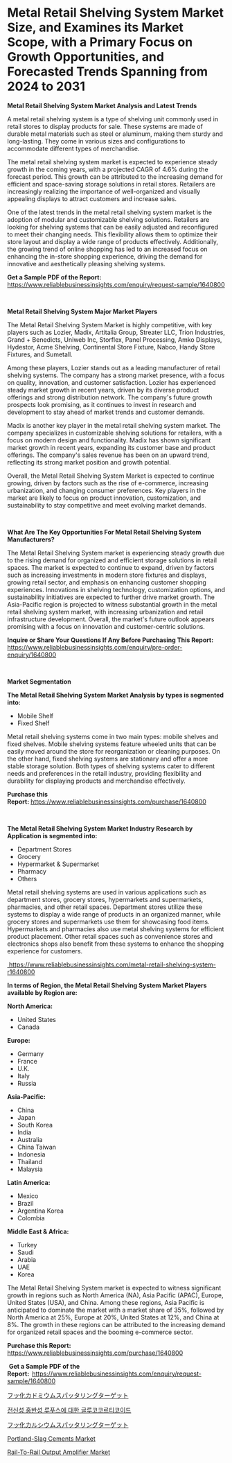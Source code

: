 <p><h1>Metal Retail Shelving System Market Size, and Examines its Market Scope, with a Primary Focus on Growth Opportunities, and Forecasted Trends Spanning from 2024 to 2031</h1></p><p><strong>Metal Retail Shelving System Market Analysis and Latest Trends</strong></p>
<p><p>A metal retail shelving system is a type of shelving unit commonly used in retail stores to display products for sale. These systems are made of durable metal materials such as steel or aluminum, making them sturdy and long-lasting. They come in various sizes and configurations to accommodate different types of merchandise.</p><p>The metal retail shelving system market is expected to experience steady growth in the coming years, with a projected CAGR of 4.6% during the forecast period. This growth can be attributed to the increasing demand for efficient and space-saving storage solutions in retail stores. Retailers are increasingly realizing the importance of well-organized and visually appealing displays to attract customers and increase sales.</p><p>One of the latest trends in the metal retail shelving system market is the adoption of modular and customizable shelving solutions. Retailers are looking for shelving systems that can be easily adjusted and reconfigured to meet their changing needs. This flexibility allows them to optimize their store layout and display a wide range of products effectively. Additionally, the growing trend of online shopping has led to an increased focus on enhancing the in-store shopping experience, driving the demand for innovative and aesthetically pleasing shelving systems.</p></p>
<p><strong>Get a Sample PDF of the Report:&nbsp;</strong> <a href="https://www.reliablebusinessinsights.com/enquiry/request-sample/1640800">https://www.reliablebusinessinsights.com/enquiry/request-sample/1640800</a></p>
<p>&nbsp;</p>
<p><strong>Metal Retail Shelving System Major Market Players</strong></p>
<p><p>The Metal Retail Shelving System Market is highly competitive, with key players such as Lozier, Madix, Artitalia Group, Streater LLC, Trion Industries, Grand + Benedicts, Uniweb Inc, Storflex, Panel Processing, Amko Displays, Hydestor, Acme Shelving, Continental Store Fixture, Nabco, Handy Store Fixtures, and Sumetall.</p><p>Among these players, Lozier stands out as a leading manufacturer of retail shelving systems. The company has a strong market presence, with a focus on quality, innovation, and customer satisfaction. Lozier has experienced steady market growth in recent years, driven by its diverse product offerings and strong distribution network. The company's future growth prospects look promising, as it continues to invest in research and development to stay ahead of market trends and customer demands.</p><p>Madix is another key player in the metal retail shelving system market. The company specializes in customizable shelving solutions for retailers, with a focus on modern design and functionality. Madix has shown significant market growth in recent years, expanding its customer base and product offerings. The company's sales revenue has been on an upward trend, reflecting its strong market position and growth potential.</p><p>Overall, the Metal Retail Shelving System Market is expected to continue growing, driven by factors such as the rise of e-commerce, increasing urbanization, and changing consumer preferences. Key players in the market are likely to focus on product innovation, customization, and sustainability to stay competitive and meet evolving market demands.</p></p>
<p>&nbsp;</p>
<p><strong>What Are The Key Opportunities For Metal Retail Shelving System Manufacturers?</strong></p>
<p><p>The Metal Retail Shelving System market is experiencing steady growth due to the rising demand for organized and efficient storage solutions in retail spaces. The market is expected to continue to expand, driven by factors such as increasing investments in modern store fixtures and displays, growing retail sector, and emphasis on enhancing customer shopping experiences. Innovations in shelving technology, customization options, and sustainability initiatives are expected to further drive market growth. The Asia-Pacific region is projected to witness substantial growth in the metal retail shelving system market, with increasing urbanization and retail infrastructure development. Overall, the market's future outlook appears promising with a focus on innovation and customer-centric solutions.</p></p>
<p><strong>Inquire or Share Your Questions If Any Before Purchasing This Report:</strong> <a href="https://www.reliablebusinessinsights.com/enquiry/pre-order-enquiry/1640800">https://www.reliablebusinessinsights.com/enquiry/pre-order-enquiry/1640800</a></p>
<p>&nbsp;</p>
<p><strong>Market Segmentation</strong></p>
<p><strong>The Metal Retail Shelving System Market Analysis by types is segmented into:</strong></p>
<p><ul><li>Mobile Shelf</li><li>Fixed Shelf</li></ul></p>
<p><p>Metal retail shelving systems come in two main types: mobile shelves and fixed shelves. Mobile shelving systems feature wheeled units that can be easily moved around the store for reorganization or cleaning purposes. On the other hand, fixed shelving systems are stationary and offer a more stable storage solution. Both types of shelving systems cater to different needs and preferences in the retail industry, providing flexibility and durability for displaying products and merchandise effectively.</p></p>
<p><strong>Purchase this Report:&nbsp;</strong><a href="https://www.reliablebusinessinsights.com/purchase/1640800">https://www.reliablebusinessinsights.com/purchase/1640800</a></p>
<p>&nbsp;</p>
<p><strong>The Metal Retail Shelving System Market Industry Research by Application is segmented into:</strong></p>
<p><ul><li>Department Stores</li><li>Grocery</li><li>Hypermarket & Supermarket</li><li>Pharmacy</li><li>Others</li></ul></p>
<p><p>Metal retail shelving systems are used in various applications such as department stores, grocery stores, hypermarkets and supermarkets, pharmacies, and other retail spaces. Department stores utilize these systems to display a wide range of products in an organized manner, while grocery stores and supermarkets use them for showcasing food items. Hypermarkets and pharmacies also use metal shelving systems for efficient product placement. Other retail spaces such as convenience stores and electronics shops also benefit from these systems to enhance the shopping experience for customers.</p></p>
<p><a href="https://www.reliablebusinessinsights.com/metal-retail-shelving-system-r1640800">&nbsp;https://www.reliablebusinessinsights.com/metal-retail-shelving-system-r1640800</a></p>
<p><strong>In terms of Region, the Metal Retail Shelving System Market Players available by Region are:</strong></p>
<p>
    <p> <strong> North America: </strong>
        <ul>
            <li>United States</li>
            <li>Canada</li>
        </ul>
        </p> 
    <p> <strong> Europe: </strong>
        <ul>
            <li>Germany</li>
            <li>France</li>
            <li>U.K.</li>
            <li>Italy</li>
            <li>Russia</li>
        </ul>
        </p> 
    <p> <strong> Asia-Pacific: </strong>
        <ul>
            <li>China</li>
            <li>Japan</li>
            <li>South Korea</li>
            <li>India</li>
            <li>Australia</li>
            <li>China Taiwan</li>
            <li>Indonesia</li>
            <li>Thailand</li>
            <li>Malaysia</li>
        </ul>
        </p> 
    <p> <strong> Latin America: </strong>
        <ul>
            <li>Mexico</li>
            <li>Brazil</li>
            <li>Argentina Korea</li>
            <li>Colombia</li>
        </ul>
        </p> 
    <p> <strong> Middle East & Africa: </strong>
        <ul>
            <li>Turkey</li>
            <li>Saudi</li>
            <li>Arabia</li>
            <li>UAE</li>
            <li>Korea</li>
        </ul>
    </p>
    </p>
<p><p>The Metal Retail Shelving System market is expected to witness significant growth in regions such as North America (NA), Asia Pacific (APAC), Europe, United States (USA), and China. Among these regions, Asia Pacific is anticipated to dominate the market with a market share of 35%, followed by North America at 25%, Europe at 20%, United States at 12%, and China at 8%. The growth in these regions can be attributed to the increasing demand for organized retail spaces and the booming e-commerce sector.</p></p>
<p><strong>Purchase this Report: </strong><a href="https://www.reliablebusinessinsights.com/purchase/1640800">https://www.reliablebusinessinsights.com/purchase/1640800</a></p>
<p>&nbsp;<strong>Get a Sample PDF of the Report:&nbsp;&nbsp;</strong><a href="https://www.reliablebusinessinsights.com/enquiry/request-sample/1640800">https://www.reliablebusinessinsights.com/enquiry/request-sample/1640800</a></p>
<p><strong></strong></p>
<p><p><a href="https://github.com/AdellaPrice2023/Market-Research-Report-List-1/blob/main/531293793773.md">フッ化カドミウムスパッタリングターゲット</a></p><p><a href="https://github.com/vskv4779xr1/Market-Research-Report-List-2/blob/main/334319582708.md">전신성 홍반성 루푸스에 대한 글루코코르티코이드</a></p><p><a href="https://github.com/andym141978/Market-Research-Report-List-1/blob/main/798188093772.md">フッ化カルシウムスパッタリングターゲット</a></p><p><a href="https://github.com/cameroneffertz/Market-Research-Report-List-1/blob/main/portland-slag-cements-market.md">Portland-Slag Cements Market</a></p><p><a href="https://github.com/MyrticeDare2023/Market-Research-Report-List-1/blob/main/rail-to-rail-output-amplifier-market.md">Rail-To-Rail Output Amplifier Market</a></p></p>